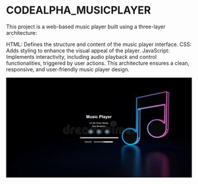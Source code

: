 # CODEALPHA_MUSICPLAYER

This project is a web-based music player built using a three-layer architecture:

HTML: Defines the structure and content of the music player interface.
CSS: Adds styling to enhance the visual appeal of the player.
JavaScript: Implements interactivity, including audio playback and control functionalities, triggered by user actions.
This architecture ensures a clean, responsive, and user-friendly music player design.

![image alt](https://github.com/ShubhamJadhav2/CODEALPHA_MUSICPLAYER/blob/7bda1d501fd0b3c646068b4a3e32c955f05d4803/Music%20Player/MusicPlayerImg.png)
